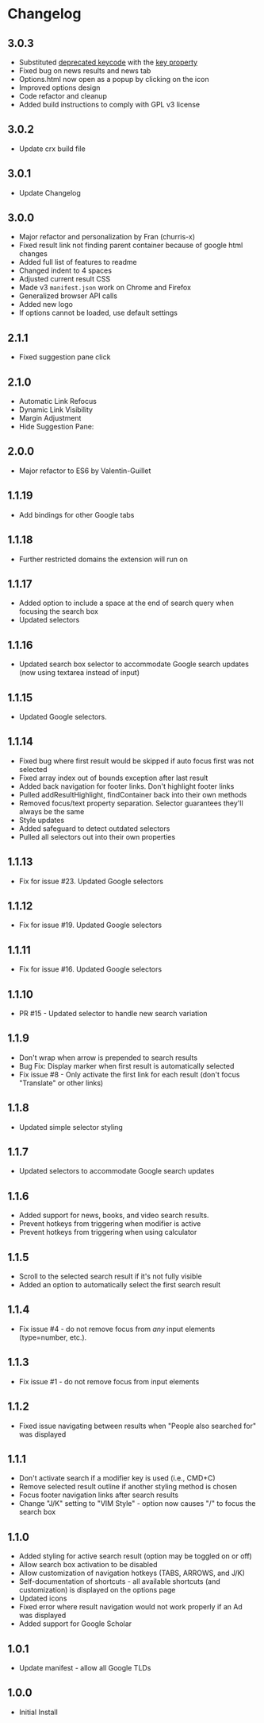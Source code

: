 # Changelog

## 3.0.3
- Substituted [deprecated keycode](https://developer.mozilla.org/en-US/docs/Web/API/KeyboardEvent/keyCode) with the [key property](https://developer.mozilla.org/en-US/docs/Web/API/KeyboardEvent/key)
- Fixed bug on news results and news tab
- Options.html now open as a popup by clicking on the icon
- Improved options design
- Code refactor and cleanup
- Added build instructions to comply with GPL v3 license

## 3.0.2
- Update crx build file

## 3.0.1
- Update Changelog

## 3.0.0
- Major refactor and personalization by Fran (churris-x)
- Fixed result link not finding parent container because of google html changes
- Added full list of features to readme
- Changed indent to 4 spaces
- Adjusted current result CSS
- Made v3 `manifest.json`  work on Chrome and Firefox
- Generalized browser API calls
- Added new logo
- If options cannot be loaded, use default settings

## 2.1.1
- Fixed suggestion pane click

## 2.1.0
- Automatic Link Refocus
- Dynamic Link Visibility
- Margin Adjustment
- Hide Suggestion Pane: 

## 2.0.0
- Major refactor to ES6 by Valentin-Guillet

## 1.1.19
- Add bindings for other Google tabs

## 1.1.18
- Further restricted domains the extension will run on

## 1.1.17
- Added option to include a space at the end of search query when focusing the search box
- Updated selectors

## 1.1.16
- Updated search box selector to accommodate Google search updates (now using textarea instead of input)

## 1.1.15
- Updated Google selectors.

## 1.1.14
- Fixed bug where first result would be skipped if auto focus first was not selected
- Fixed array index out of bounds exception after last result
- Added back navigation for footer links. Don't highlight footer links
- Pulled addResultHighlight, findContainer back into their own methods
- Removed focus/text property separation. Selector guarantees they'll always be the same
- Style updates
- Added safeguard to detect outdated selectors
- Pulled all selectors out into their own properties

## 1.1.13
- Fix for issue #23. Updated Google selectors

## 1.1.12
- Fix for issue #19. Updated Google selectors

## 1.1.11
- Fix for issue #16. Updated Google selectors

## 1.1.10
- PR #15 - Updated selector to handle new search variation

## 1.1.9
- Don't wrap when arrow is prepended to search results
- Bug Fix: Display marker when first result is automatically selected
- Fix issue #8 - Only activate the first link for each result (don't focus "Translate" or other links)

## 1.1.8
- Updated simple selector styling

## 1.1.7
- Updated selectors to accommodate Google search updates

## 1.1.6
- Added support for news, books, and video search results.
- Prevent hotkeys from triggering when modifier is active
- Prevent hotkeys from triggering when using calculator

## 1.1.5
- Scroll to the selected search result if it's not fully visible
- Added an option to automatically select the first search result

## 1.1.4
- Fix issue #4 - do not remove focus from *any* input elements (type=number, etc.).

## 1.1.3
- Fix issue #1 - do not remove focus from input elements

## 1.1.2
- Fixed issue navigating between results when "People also searched for" was displayed

## 1.1.1
- Don't activate search if a modifier key is used (i.e., CMD+C)
- Remove selected result outline if another styling method is chosen
- Focus footer navigation links after search results
- Change "J/K" setting to "VIM Style" - option now causes "/" to focus the search box

## 1.1.0
- Added styling for active search result (option may be toggled on or off)
- Allow search box activation to be disabled
- Allow customization of navigation hotkeys (TABS, ARROWS, and J/K)
- Self-documentation of shortcuts - all available shortcuts (and customization) is displayed on the options page
- Updated icons
- Fixed error where result navigation would not work properly if an Ad was displayed
- Added support for Google Scholar

## 1.0.1
- Update manifest - allow all Google TLDs

## 1.0.0
- Initial Install
